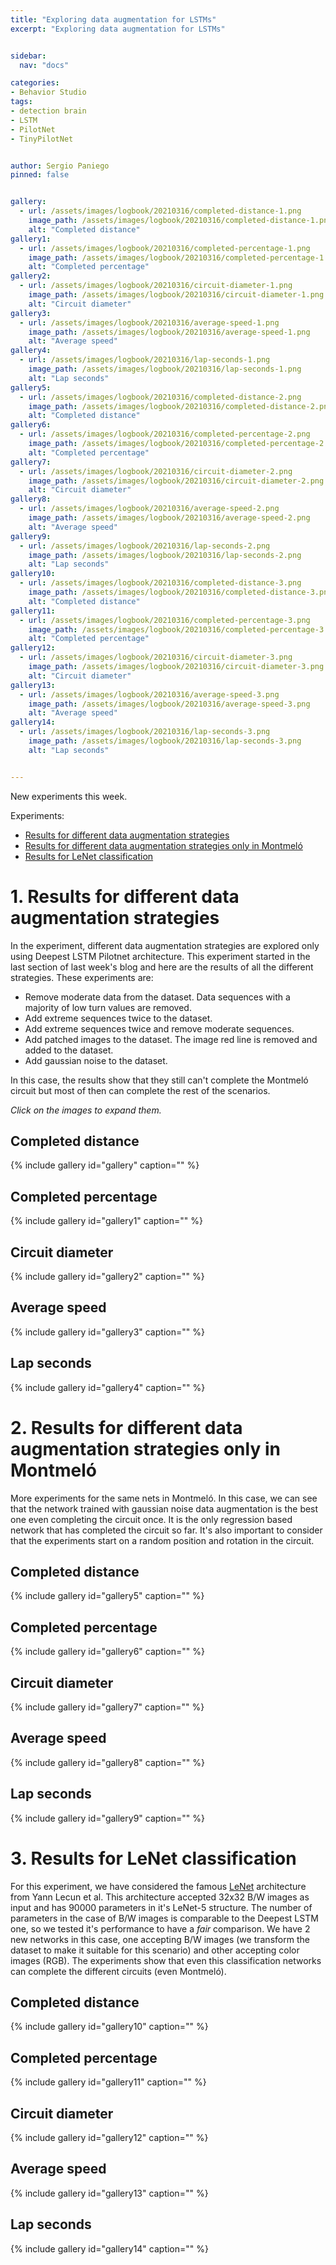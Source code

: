 ```yaml
---
title: "Exploring data augmentation for LSTMs"
excerpt: "Exploring data augmentation for LSTMs"


sidebar:
  nav: "docs"

categories:
- Behavior Studio
tags:
- detection brain
- LSTM
- PilotNet
- TinyPilotNet


author: Sergio Paniego
pinned: false


gallery:
  - url: /assets/images/logbook/20210316/completed-distance-1.png
    image_path: /assets/images/logbook/20210316/completed-distance-1.png
    alt: "Completed distance"
gallery1:
  - url: /assets/images/logbook/20210316/completed-percentage-1.png
    image_path: /assets/images/logbook/20210316/completed-percentage-1.png
    alt: "Completed percentage"
gallery2:
  - url: /assets/images/logbook/20210316/circuit-diameter-1.png
    image_path: /assets/images/logbook/20210316/circuit-diameter-1.png
    alt: "Circuit diameter"
gallery3:
  - url: /assets/images/logbook/20210316/average-speed-1.png
    image_path: /assets/images/logbook/20210316/average-speed-1.png
    alt: "Average speed"
gallery4:
  - url: /assets/images/logbook/20210316/lap-seconds-1.png
    image_path: /assets/images/logbook/20210316/lap-seconds-1.png
    alt: "Lap seconds"
gallery5:
  - url: /assets/images/logbook/20210316/completed-distance-2.png
    image_path: /assets/images/logbook/20210316/completed-distance-2.png
    alt: "Completed distance"
gallery6:
  - url: /assets/images/logbook/20210316/completed-percentage-2.png
    image_path: /assets/images/logbook/20210316/completed-percentage-2.png
    alt: "Completed percentage"
gallery7:
  - url: /assets/images/logbook/20210316/circuit-diameter-2.png
    image_path: /assets/images/logbook/20210316/circuit-diameter-2.png
    alt: "Circuit diameter"
gallery8:
  - url: /assets/images/logbook/20210316/average-speed-2.png
    image_path: /assets/images/logbook/20210316/average-speed-2.png
    alt: "Average speed"
gallery9:
  - url: /assets/images/logbook/20210316/lap-seconds-2.png
    image_path: /assets/images/logbook/20210316/lap-seconds-2.png
    alt: "Lap seconds"
gallery10:
  - url: /assets/images/logbook/20210316/completed-distance-3.png
    image_path: /assets/images/logbook/20210316/completed-distance-3.png
    alt: "Completed distance"
gallery11:
  - url: /assets/images/logbook/20210316/completed-percentage-3.png
    image_path: /assets/images/logbook/20210316/completed-percentage-3.png
    alt: "Completed percentage"
gallery12:
  - url: /assets/images/logbook/20210316/circuit-diameter-3.png
    image_path: /assets/images/logbook/20210316/circuit-diameter-3.png
    alt: "Circuit diameter"
gallery13:
  - url: /assets/images/logbook/20210316/average-speed-3.png
    image_path: /assets/images/logbook/20210316/average-speed-3.png
    alt: "Average speed"
gallery14:
  - url: /assets/images/logbook/20210316/lap-seconds-3.png
    image_path: /assets/images/logbook/20210316/lap-seconds-3.png
    alt: "Lap seconds"


---
```


New experiments this week.

Experiments:
* [Results for different data augmentation strategies](#experiment-1)
* [Results for different data augmentation strategies only in Montmeló](#experiment-2)
* [Results for LeNet classification](#experiment-3)

<a name="experiment-1"></a>
# 1. Results for different data augmentation strategies

In the experiment, different data augmentation strategies are explored only using Deepest LSTM Pilotnet architecture. This experiment 
started in the last section of last week's blog and here are the results of all the different strategies. 
These experiments are:

* Remove moderate data from the dataset. Data sequences with a majority of low turn values are removed.
* Add extreme sequences twice to the dataset. 
* Add extreme sequences twice and remove moderate sequences. 
* Add patched images to the dataset. The image red line is removed and added to the dataset.
* Add gaussian noise to the dataset. 

In this case, the results show that they still can't complete the Montmeló circuit but most of then can complete the rest of the scenarios.

*Click on the images to expand them.*

## Completed distance

{% include gallery id="gallery" caption="" %}

## Completed percentage
{% include gallery id="gallery1" caption="" %}

## Circuit diameter
{% include gallery id="gallery2" caption="" %}

## Average speed
{% include gallery id="gallery3" caption="" %}

## Lap seconds
{% include gallery id="gallery4" caption="" %}


<a name="experiment-2"></a>
# 2. Results for different data augmentation strategies only in Montmeló

More experiments for the same nets in Montmeló. In this case, we can see that the network trained with gaussian noise data augmentation is the 
best one even completing the circuit once. It is the only regression based network that has completed the circuit so far. It's also important
to consider that the experiments start on a random position and rotation in the circuit.

## Completed distance

{% include gallery id="gallery5" caption="" %}

## Completed percentage
{% include gallery id="gallery6" caption="" %}

## Circuit diameter
{% include gallery id="gallery7" caption="" %}

## Average speed
{% include gallery id="gallery8" caption="" %}

## Lap seconds
{% include gallery id="gallery9" caption="" %}


<a name="experiment-3"></a>
# 3. Results for LeNet classification

For this experiment, we have considered the famous [LeNet](http://yann.lecun.com/exdb/publis/pdf/lecun-98.pdf) architecture from Yann Lecun et al.
This architecture accepted 32x32 B/W images as input and has 90000 parameters in it's LeNet-5 structure. The number of parameters in the case of B/W images is
comparable to the Deepest LSTM one, so we tested it's performance to have a *fair* comparison. We have 2 new networks in this case, one accepting B/W images (we transform the 
dataset to make it suitable for this scenario) and other accepting color images (RGB). The experiments show that even this classification networks can complete the different 
circuits (even Montmeló).


## Completed distance

{% include gallery id="gallery10" caption="" %}

## Completed percentage
{% include gallery id="gallery11" caption="" %}

## Circuit diameter
{% include gallery id="gallery12" caption="" %}

## Average speed
{% include gallery id="gallery13" caption="" %}

## Lap seconds
{% include gallery id="gallery14" caption="" %}


